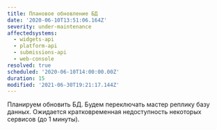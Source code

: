 ```yaml
---
title: Плановое обновление БД
date: '2020-06-10T13:51:06.164Z'
severity: under-maintenance
affectedsystems:
  - widgets-api
  - platform-api
  - submissions-api
  - web-console
resolved: true
scheduled: '2020-06-10T14:00:00.00Z'
duration: 15
modified: '2021-06-30T19:21:17.144Z'
---
```

Планируем обновить БД. Будем переключать мастер реплику базу данных.
Ожидается кратковременная недоступность некоторых сервисов (до 1 минуты).

<!--- language code: ru -->
